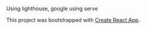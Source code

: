 
Using lighthouse, google
using serve

This project was bootstrapped with [Create React App](https://github.com/facebook/create-react-app).